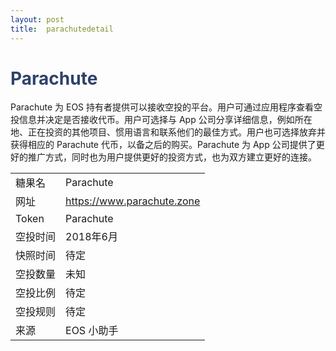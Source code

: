 ```yaml
---
layout: post
title:  parachutedetail
---
```


<h1 style="color: #2F416A">Parachute</h1>
<p>
Parachute 为 EOS 持有者提供可以接收空投的平台。用户可通过应用程序查看空投信息并决定是否接收代币。用户可选择与 App 公司分享详细信息，例如所在地、正在投资的其他项目、惯用语言和联系他们的最佳方式。用户也可选择放弃并获得相应的 Parachute 代币，以备之后的购买。Parachute 为 App 公司提供了更好的推广方式，同时也为用户提供更好的投资方式，也为双方建立更好的连接。
</p>


<table class="center">
  <tbody>
    <tr>
        <td class="tablehalf">糖果名</td>
        <td class="tablehalf">Parachute</td>
    </tr>
    <tr>
        <td>网址</td>
        <td><a href="https://www.parachute.zone" target="_blank">https://www.parachute.zone</a></td>
    </tr>
    <tr>
        <td>Token</td>
        <td>Parachute</td>
    </tr>
    <tr>
        <td>空投时间</td>
        <td>2018年6月</td>
    </tr>
    <tr>
        <td>快照时间</td>
        <td>待定</td>
    </tr>
    <tr>
        <td>空投数量</td>
        <td>未知</td>
    </tr>
    <tr>
        <td>空投比例</td>
        <td>          
         待定
        </td>
    </tr>
    <tr>
        <td>空投规则</td>
        <td>
        待定
        </td>
    </tr>
    <tr>
        <td>来源</td>
        <td>EOS 小助手</td>
    </tr>
  </tbody>
</table>